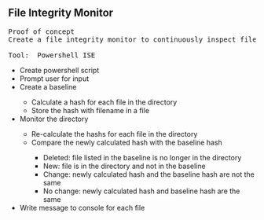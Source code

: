 ## File Integrity Monitor
<pre>Proof of concept
Create a file integrity monitor to continuously inspect files and raise an alert if a file changes.

Tool:  Powershell ISE</pre>

<ul>
  <li> Create powershell script</li>
  <li>Prompt user for input</li>
  <li>Create a baseline</li>
    <ul>
      <li>Calculate a hash for each file in the directory</li>
      <li>Store the hash with filename in a file</li>
    </ul>
  <li>Monitor the directory</li>
     <ul>
       <li>Re-calculate the hashs for each file in the directory</li>
       <li>Compare the newly calculated hash with the baseline hash</li>
       <ul>
        <li>Deleted:  file listed in the baseline is no longer in the directory</li>
        <li>New: file is in the directory and not in the baseline</li>
        <li>Change: newly calculated hash and the baseline hash are not the same</li>
        <li>No change: newly calculated hash and baseline hash are the same</li>
       </ul>
     </ul>
  <li>Write message to console for each file</li>
</ul>


